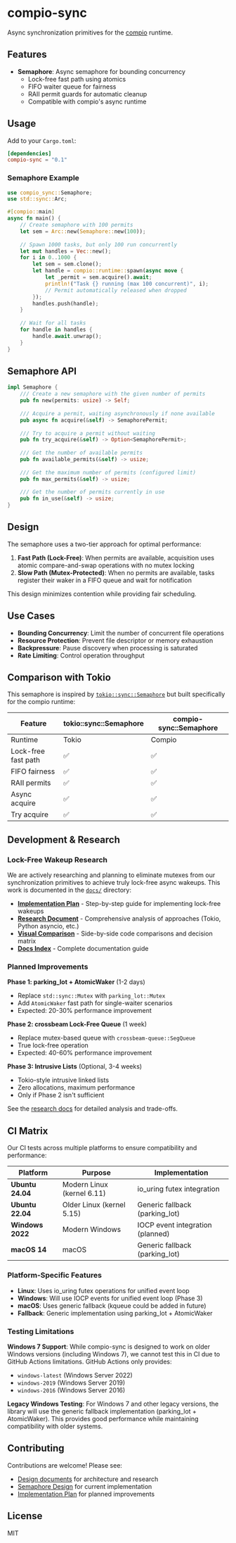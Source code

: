 # compio-sync

Async synchronization primitives for the [compio](https://github.com/compio-rs/compio) runtime.

## Features

- **Semaphore**: Async semaphore for bounding concurrency
  - Lock-free fast path using atomics
  - FIFO waiter queue for fairness
  - RAII permit guards for automatic cleanup
  - Compatible with compio's async runtime

## Usage

Add to your `Cargo.toml`:

```toml
[dependencies]
compio-sync = "0.1"
```

### Semaphore Example

```rust
use compio_sync::Semaphore;
use std::sync::Arc;

#[compio::main]
async fn main() {
    // Create semaphore with 100 permits
    let sem = Arc::new(Semaphore::new(100));
    
    // Spawn 1000 tasks, but only 100 run concurrently
    let mut handles = Vec::new();
    for i in 0..1000 {
        let sem = sem.clone();
        let handle = compio::runtime::spawn(async move {
            let _permit = sem.acquire().await;
            println!("Task {} running (max 100 concurrent)", i);
            // Permit automatically released when dropped
        });
        handles.push(handle);
    }
    
    // Wait for all tasks
    for handle in handles {
        handle.await.unwrap();
    }
}
```

## Semaphore API

```rust
impl Semaphore {
    /// Create a new semaphore with the given number of permits
    pub fn new(permits: usize) -> Self;
    
    /// Acquire a permit, waiting asynchronously if none available
    pub async fn acquire(&self) -> SemaphorePermit;
    
    /// Try to acquire a permit without waiting
    pub fn try_acquire(&self) -> Option<SemaphorePermit>;
    
    /// Get the number of available permits
    pub fn available_permits(&self) -> usize;
    
    /// Get the maximum number of permits (configured limit)
    pub fn max_permits(&self) -> usize;
    
    /// Get the number of permits currently in use
    pub fn in_use(&self) -> usize;
}
```

## Design

The semaphore uses a two-tier approach for optimal performance:

1. **Fast Path (Lock-Free)**: When permits are available, acquisition uses atomic compare-and-swap operations with no mutex locking
2. **Slow Path (Mutex-Protected)**: When no permits are available, tasks register their waker in a FIFO queue and wait for notification

This design minimizes contention while providing fair scheduling.

## Use Cases

- **Bounding Concurrency**: Limit the number of concurrent file operations
- **Resource Protection**: Prevent file descriptor or memory exhaustion  
- **Backpressure**: Pause discovery when processing is saturated
- **Rate Limiting**: Control operation throughput

## Comparison with Tokio

This semaphore is inspired by [`tokio::sync::Semaphore`](https://docs.rs/tokio/latest/tokio/sync/struct.Semaphore.html) but built specifically for the compio runtime:

| Feature | tokio::sync::Semaphore | compio-sync::Semaphore |
|---------|----------------------|----------------------|
| Runtime | Tokio | Compio |
| Lock-free fast path | ✅ | ✅ |
| FIFO fairness | ✅ | ✅ |
| RAII permits | ✅ | ✅ |
| Async acquire | ✅ | ✅ |
| Try acquire | ✅ | ✅ |

## Development & Research

### Lock-Free Wakeup Research

We are actively researching and planning to eliminate mutexes from our synchronization primitives to achieve truly lock-free async wakeups. This work is documented in the [`docs/`](./docs/) directory:

- **[Implementation Plan](./docs/implementation-plan-lockfree.md)** - Step-by-step guide for implementing lock-free wakeups
- **[Research Document](./docs/mutex-free-wakeup-research.md)** - Comprehensive analysis of approaches (Tokio, Python asyncio, etc.)
- **[Visual Comparison](./docs/wakeup-approaches-comparison.md)** - Side-by-side code comparisons and decision matrix
- **[Docs Index](./docs/README.md)** - Complete documentation guide

### Planned Improvements

**Phase 1: parking_lot + AtomicWaker** (1-2 days)
- Replace `std::sync::Mutex` with `parking_lot::Mutex`
- Add `AtomicWaker` fast path for single-waiter scenarios
- Expected: 20-30% performance improvement

**Phase 2: crossbeam Lock-Free Queue** (1 week)
- Replace mutex-based queue with `crossbeam-queue::SegQueue`
- True lock-free operation
- Expected: 40-60% performance improvement

**Phase 3: Intrusive Lists** (Optional, 3-4 weeks)
- Tokio-style intrusive linked lists
- Zero allocations, maximum performance
- Only if Phase 2 isn't sufficient

See the [research docs](./docs/) for detailed analysis and trade-offs.

## CI Matrix

Our CI tests across multiple platforms to ensure compatibility and performance:

| Platform | Purpose | Implementation |
|----------|--------|----------------|
| **Ubuntu 24.04** | Modern Linux (kernel 6.11) | io_uring futex integration |
| **Ubuntu 22.04** | Older Linux (kernel 5.15) | Generic fallback (parking_lot) |
| **Windows 2022** | Modern Windows | IOCP event integration (planned) |
| **macOS 14** | macOS | Generic fallback (parking_lot) |

### Platform-Specific Features

- **Linux**: Uses io_uring futex operations for unified event loop
- **Windows**: Will use IOCP events for unified event loop (Phase 3)
- **macOS**: Uses generic fallback (kqueue could be added in future)
- **Fallback**: Generic implementation using parking_lot + AtomicWaker

### Testing Limitations

**Windows 7 Support**: While compio-sync is designed to work on older Windows versions (including Windows 7), we cannot test this in CI due to GitHub Actions limitations. GitHub Actions only provides:
- `windows-latest` (Windows Server 2022)
- `windows-2019` (Windows Server 2019) 
- `windows-2016` (Windows Server 2016)

**Legacy Windows Testing**: For Windows 7 and other legacy versions, the library will use the generic fallback implementation (parking_lot + AtomicWaker). This provides good performance while maintaining compatibility with older systems.

## Contributing

Contributions are welcome! Please see:

- [Design documents](./docs/) for architecture and research
- [Semaphore Design](./docs/semaphore-design.md) for current implementation
- [Implementation Plan](./docs/implementation-plan-lockfree.md) for planned improvements

## License

MIT

